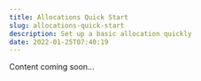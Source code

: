 ```yaml
---
title: Allocations Quick Start
slug: allocations-quick-start
description: Set up a basic allocation quickly
date: 2022-01-25T07:40:19
---
```


Content coming soon...
